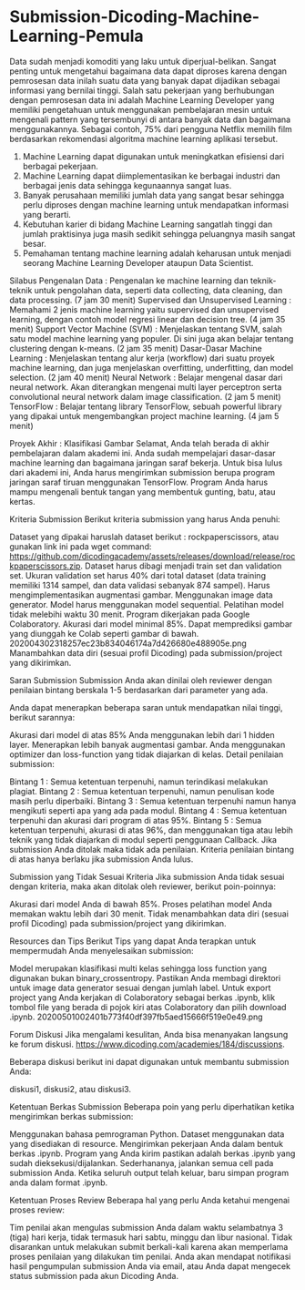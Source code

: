 # Submission-Dicoding-Machine-Learning-Pemula

Data sudah menjadi komoditi yang laku untuk diperjual-belikan. Sangat penting untuk mengetahui bagaimana data dapat diproses karena dengan pemrosesan data inilah suatu data yang banyak dapat dijadikan sebagai informasi yang bernilai tinggi. Salah satu pekerjaan yang berhubungan dengan pemrosesan data ini adalah Machine Learning Developer yang memiliki pengetahuan untuk menggunakan pembelajaran mesin untuk mengenali pattern yang tersembunyi di antara banyak data dan bagaimana menggunakannya. Sebagai contoh, 75% dari pengguna Netflix memilih film berdasarkan rekomendasi algoritma machine learning aplikasi tersebut.

1. Machine Learning dapat digunakan untuk meningkatkan efisiensi dari berbagai pekerjaan.
2. Machine Learning dapat diimplementasikan ke berbagai industri dan berbagai jenis data sehingga kegunaannya sangat luas.
3. Banyak perusahaan memiliki jumlah data yang sangat besar sehingga perlu diproses dengan machine learning untuk mendapatkan informasi yang berarti.
4. Kebutuhan karier di bidang Machine Learning sangatlah tinggi dan jumlah praktisinya juga masih sedikit sehingga peluangnya masih sangat besar.
5. Pemahaman tentang machine learning adalah keharusan untuk menjadi seorang Machine Learning Developer ataupun Data Scientist.

Silabus
Pengenalan Data : Pengenalan ke machine learning dan teknik-teknik untuk pengolahan data, seperti data collecting, data cleaning, dan data processing. (7 jam 30 menit)
Supervised dan Unsupervised Learning : Memahami 2 jenis machine learning yaitu supervised dan unsupervised learning, dengan contoh model regresi linear dan decision tree. (4 jam 35 menit)
Support Vector Machine (SVM) : Menjelaskan tentang SVM, salah satu model machine learning yang populer. Di sini juga akan belajar tentang clustering dengan k-means. (2 jam 35 menit)
Dasar-Dasar Machine Learning : Menjelaskan tentang alur kerja (workflow) dari suatu proyek machine learning, dan juga menjelaskan overfitting, underfitting, dan model selection. (2 jam 40 menit)
Neural Network : Belajar mengenal dasar dari neural network. Akan diterangkan mengenai multi layer perceptron serta convolutional neural network dalam image classification. (2 jam 5 menit)
TensorFlow : Belajar tentang library TensorFlow, sebuah powerful library yang dipakai untuk mengembangkan project machine learning. (4 jam 5 menit)

Proyek Akhir : Klasifikasi Gambar
Selamat, Anda telah berada di akhir pembelajaran dalam akademi ini. Anda sudah mempelajari dasar-dasar machine learning dan bagaimana jaringan saraf bekerja. Untuk bisa lulus dari akademi ini, Anda harus mengirimkan submission berupa program jaringan saraf tiruan menggunakan TensorFlow. Program Anda harus mampu mengenali bentuk tangan yang membentuk gunting, batu, atau kertas.



Kriteria Submission
Berikut kriteria submission yang harus Anda penuhi:

Dataset yang dipakai haruslah dataset berikut : rockpaperscissors, atau gunakan link ini pada wget command: https://github.com/dicodingacademy/assets/releases/download/release/rockpaperscissors.zip.
Dataset harus dibagi menjadi train set dan validation set.
Ukuran validation set harus 40% dari total dataset (data training memiliki 1314 sampel, dan data validasi sebanyak 874 sampel).
Harus mengimplementasikan augmentasi gambar.
Menggunakan image data generator.
Model harus menggunakan model sequential.
Pelatihan model tidak melebihi waktu 30 menit.
Program dikerjakan pada Google Colaboratory.
Akurasi dari model minimal 85%.
Dapat memprediksi gambar yang diunggah ke Colab seperti gambar di bawah.
202004302318257ec23b834046174a7d426680e488905e.png
Manambahkan data diri (sesuai profil Dicoding) pada submission/project yang dikirimkan.


Saran Submission
Submission Anda akan dinilai oleh reviewer dengan penilaian bintang berskala 1-5 berdasarkan dari parameter yang ada.

Anda dapat menerapkan beberapa saran untuk mendapatkan nilai tinggi, berikut sarannya:

Akurasi dari model di atas 85%
Anda menggunakan lebih dari 1 hidden layer.
Menerapkan lebih banyak augmentasi gambar.
Anda menggunakan optimizer dan loss-function yang tidak diajarkan di kelas.
Detail penilaian submission:

Bintang 1 : Semua ketentuan terpenuhi, namun terindikasi melakukan plagiat.
Bintang 2 : Semua ketentuan terpenuhi, namun penulisan kode masih perlu diperbaiki.
Bintang 3 : Semua ketentuan terpenuhi namun hanya mengikuti seperti apa yang ada pada modul.
Bintang 4 : Semua ketentuan terpenuhi dan akurasi dari program di atas 95%.
Bintang 5 : Semua ketentuan terpenuhi, akurasi di atas 96%, dan menggunakan tiga atau lebih teknik yang tidak diajarkan di modul seperti penggunaan Callback.
Jika submission Anda ditolak maka tidak ada penilaian. Kriteria penilaian bintang di atas hanya berlaku jika submission Anda lulus.



Submission yang Tidak Sesuai Kriteria
Jika submission Anda tidak sesuai dengan kriteria, maka akan ditolak oleh reviewer, berikut poin-poinnya:

Akurasi dari model Anda di bawah 85%.
Proses pelatihan model Anda memakan waktu lebih dari 30 menit.
Tidak menambahkan data diri (sesuai profil Dicoding) pada submission/project yang dikirimkan.


Resources dan Tips
Berikut Tips yang dapat Anda terapkan untuk mempermudah Anda menyelesaikan submission:

Model merupakan klasifikasi multi kelas sehingga loss function yang digunakan bukan binary_crossentropy.
Pastikan Anda membagi direktori untuk image data generator sesuai dengan jumlah label.
Untuk export project yang Anda kerjakan di Colaboratory sebagai berkas .ipynb, klik tombol file yang berada di pojok kiri atas Colaboratory dan pilih download .ipynb.
20200501002401b773f40df397fb5aed15666f519e0e49.png

Forum Diskusi
Jika mengalami kesulitan, Anda bisa menanyakan langsung ke forum diskusi. https://www.dicoding.com/academies/184/discussions. 

Beberapa diskusi berikut ini dapat digunakan untuk membantu submission Anda: 

diskusi1,
diskusi2, atau
diskusi3.


Ketentuan Berkas Submission
Beberapa poin yang perlu diperhatikan ketika mengirimkan berkas submission:

Menggunakan bahasa pemrograman Python.
Dataset menggunakan data yang disediakan di resource.
Mengirimkan pekerjaan Anda dalam bentuk berkas .ipynb.
Program yang Anda kirim pastikan adalah berkas .ipynb yang sudah dieksekusi/dijalankan. Sederhananya, jalankan semua cell pada submission Anda. Ketika seluruh output telah keluar, baru simpan program anda dalam format .ipynb.


Ketentuan Proses Review
Beberapa hal yang perlu Anda ketahui mengenai proses review:

Tim penilai akan mengulas submission Anda dalam waktu selambatnya 3 (tiga) hari kerja, tidak termasuk hari sabtu, minggu dan libur nasional.
Tidak disarankan untuk melakukan submit berkali-kali karena akan memperlama proses penilaian yang dilakukan tim penilai.
Anda akan mendapat notifikasi hasil pengumpulan submission Anda via email, atau Anda dapat mengecek status submission pada akun Dicoding Anda.
